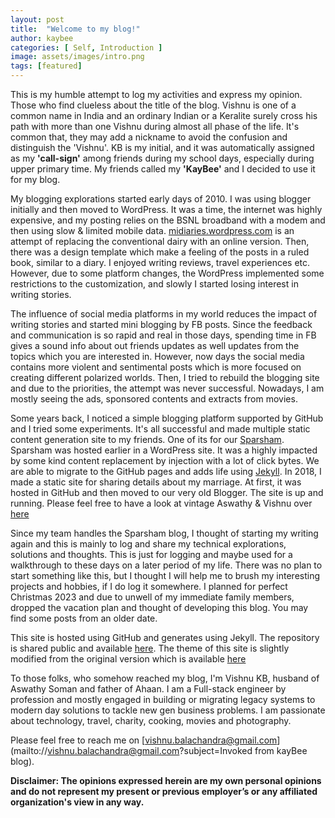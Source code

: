 ```yaml
---
layout: post
title:  "Welcome to my blog!"
author: kaybee
categories: [ Self, Introduction ]
image: assets/images/intro.png
tags: [featured]
---
```


This is my humble attempt to log my activities and express my opinion. Those who find clueless about the title of the blog. Vishnu is one of a common name in India and an ordinary Indian or a Keralite surely cross his path with more than one Vishnu during almost all phase of the life. It's common that, they may add a nickname to avoid the confusion and distinguish the 'Vishnu'. KB is my initial, and it was automatically assigned as my **'call-sign'** among friends during my school days, especially during upper primary time. My friends called my **'KayBee'** and I decided to use it for my blog. 

My blogging explorations started early days of 2010. I was using blogger initially and then moved to WordPress. It was a time, the internet was highly expensive, and my posting relies on the BSNL broadband with a modem and then using slow & limited mobile data. [midiaries.wordpress.com](https://[midiaries.wordpress.com) is an attempt of replacing the conventional dairy with an online version. Then, there was a design template which make a feeling of the posts in a ruled book, similar to a diary. I enjoyed writing reviews, travel experiences etc. However, due to some platform changes, the WordPress implemented some restrictions to the customization, and slowly I started losing interest in writing stories. 

The influence of social media platforms in my world reduces the impact of writing stories and started mini blogging by FB posts. Since the feedback and communication is so rapid and real in those days, spending time in FB gives a sound info about out friends updates as well updates from the topics which you are interested in. However, now days the social media contains more violent and sentimental posts which is more focused on creating different polarized worlds. 
Then, I tried to rebuild the blogging site and due to the priorities, the attempt was never successful. Nowadays, I am mostly seeing the ads, sponsored contents and extracts from movies. 

Some years back, I noticed a simple blogging platform supported by GitHub and I tried some experiments. It's all successful and made multiple static content generation site to my friends. One of its for our [Sparsham](https://sparsham.org). Sparsham was hosted earlier in a WordPress site. It was a highly impacted by some kind content replacement by injection with a lot of click bytes. We are able to migrate to the GitHub pages and adds life using [Jekyll](https://jekyllrb.com/docs/home). In 2018, I made a static site for sharing details about my marriage. At first, it was hosted in GitHub and then moved to our very old Blogger. The site is up and running. Please feel free to have a look at vintage Aswathy & Vishnu over [here](https://kbvishnu.blogspot.com/)

Since my team handles the Sparsham blog, I thought of starting my writing again and this is mainly to log and share my technical explorations, solutions and thoughts. This is just for logging and maybe used for a walkthrough to these days on a later period of my life. There was no plan to start something like this, but I thought I will help me to brush my interesting projects and hobbies, if I do log it somewhere. I planned for perfect Christmas 2023 and due to unwell of my immediate family members, dropped the vacation plan and thought of developing this blog. You may find some posts from an older date. 


This site is hosted using GitHub and generates using Jekyll. The repository is shared public and available [here](https://github.com/kbvishnu/kbvishnu.github.io.git). The theme of this site is slightly modified from the original version which is available [here](https://github.com/wowthemesnet/mundana-theme-jekyll)  

To those folks, who somehow reached my blog, I'm Vishnu KB, husband of Aswathy Soman and father of Ahaan.  I am a Full-stack engineer by profession and mostly engaged in building or migrating legacy systems to modern day solutions to tackle new gen business problems. I am passionate about technology, travel, charity, cooking, movies and photography. 

Please feel free to reach me on [vishnu.balachandra@gmail.com](mailto://vishnu.balachandra@gmail.com?subject=Invoked from kayBee blog). 

**Disclaimer: The opinions expressed herein are my own personal opinions and do not represent my present or previous employer’s or any affiliated organization's view in any way.**

 
